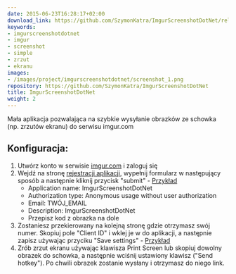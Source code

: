 ```yaml
---
date: 2015-06-23T16:28:17+02:00
download_link: https://github.com/SzymonKatra/ImgurScreenshotDotNet/releases/latest
keywords:
- imgurscreenshotdotnet
- imgur
- screenshot
- simple
- zrzut
- ekranu
images:
- /images/project/imgurscreenshotdotnet/screenshot_1.png
repository: https://github.com/SzymonKatra/ImgurScreenshotDotNet
title: ImgurScreenshotDotNet
weight: 2
---
```


Mała aplikacja pozwalająca na szybkie wysyłanie obrazków ze schowka (np. zrzutów ekranu) do serwisu imgur.com

## Konfiguracja:
1. Utwórz konto w serwisie [imgur.com](http://imgur.com/) i zaloguj się
2. Wejdź na stronę [rejestracji aplikacji](https://api.imgur.com/oauth2/addclient), wypełnij formularz w następujący sposób a następnie kliknij przycisk "submit" - [Przykład](/images/project/imgurscreenshotdotnet/tutorial_1.png)
	- Application name: ImgurScreenshotDotNet
	- Authorization type: Anonymous usage without user authorization
	- Email: TWÓJ_EMAIL
	- Description: ImgurScreenshotDotNet
	- Przepisz kod z obrazka na dole
3. Zostaniesz przekierowany na kolejną stronę gdzie otrzymasz swój numer. Skopiuj pole "Client ID" i wklej je w do aplikacji, a następnie zapisz używając przyciku "Save settings" - [Przykład](/images/project/imgurscreenshotdotnet/tutorial_2.png)
4. Zrób zrzut ekranu używając klawisza Print Screen lub skopiuj dowolny obrazek do schowka, a następnie wciśnij ustawiony klawisz ("Send hotkey"). Po chwili obrazek zostanie wysłany i otrzymasz do niego link.